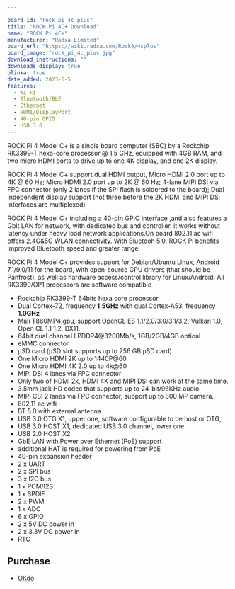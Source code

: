 ```yaml
---

board_id: "rock_pi_4c_plus"
title: "ROCK Pi 4C+ Download"
name: "ROCK Pi 4C+"
manufacturer: "Radxa Limited"
board_url: "https://wiki.radxa.com/Rock4/4cplus"
board_image: "rock_pi_4c_plus.jpg"
download_instructions: ""
downloads_display: true
blinka: true
date_added: 2023-5-5
features:
  - Wi-Fi
  - Bluetooth/BLE
  - Ethernet
  - HDMI/DisplayPort
  - 40-pin GPIO
  - USB 3.0
---
```


ROCK Pi 4 Model C+ is a single board computer (SBC) by a Rockchip RK3399-T hexa-core processor @ 1.5 GHz, equipped with 4GB RAM, and two micro HDMI ports to drive up to one 4K display, and one 2K display.

ROCK Pi 4 Model C+ support dual HDMI output, Micro HDMI 2.0 port up to 4K @ 60 Hz; Micro HDMI 2.0 port up to 2K @ 60 Hz; 4-lane MIPI DSI via FPC connector (only 2 lanes if the SPI flash is soldered to the board); Dual independent display support (not three before the 2K HDMI and MIPI DSI interfaces are multiplexed)

ROCK Pi 4 Model C+ including a 40-pin GPIO interface ,and also features a Gbit LAN for network, with dedicated bus and controller, it works without latency under heavy load network applications.On board 802.11 ac wifi offers 2.4G&5G WLAN connectivity. With Bluetooh 5.0, ROCK Pi benefits improved Bluetooth speed and greater range.

ROCK Pi 4 Model C+ provides support for Debian/Ubuntu Linux, Android 7.1/9.0/11 for the board, with open-source GPU drivers (that should be Panfrost), as well as hardware access/control library for Linux/Android. All RK3399/OP1 processors are software compatible

- Rockchip RK3399-T 64bits hexa core processor
- Dual Cortex-72, frequency **1.5GHz** with qual Cortex-A53, frequency **1.0GHz**
- Mali T860MP4 gpu, support OpenGL ES 1.1/2.0/3.0/3.1/3.2, Vulkan 1.0, Open CL 1.1 1.2, DX11.
- 64bit dual channel LPDDR4@3200Mb/s, 1GB/2GB/4GB optioal
- eMMC connector
- μSD card (μSD slot supports up to 256 GB μSD card)
- One Micro HDMI 2K up to 1440P@60
- One Micro HDMI 4K 2.0 up to 4k@60
- MIPI DSI 4 lanes via FPC connector
- Only two of HDMI 2k, HDMI 4K and MIPI DSI can work at the same time.
- 3.5mm jack HD codec that supports up to 24-bit/96KHz audio.
- MIPI CSI 2 lanes via FPC connector, support up to 800 MP camera.
- 802.11 ac wifi
- BT 5.0 with external antenna
- USB 3.0 OTG X1, upper one, software configurable to be host or OTG,
- USB 3.0 HOST X1, dedicated USB 3.0 channel, lower one
- USB 2.0 HOST X2
- GbE LAN with Power over Ethernet (PoE) support
- additional HAT is required for powering from PoE
- 40-pin expansion header
- 2 x UART
- 2 x SPI bus
- 3 x I2C bus
- 1 x PCM/I2S
- 1 x SPDIF
- 2 x PWM
- 1 x ADC
- 6 x GPIO
- 2 x 5V DC power in
- 2 x 3.3V DC power in
- RTC

## Purchase

* [OKdo](https://www.okdo.com/us/p/okdo-rock-4-model-c-4gb-single-board-computer-rockchip-rk3399-t-arm-cortex-a72-cortex-a53/)